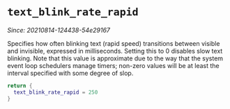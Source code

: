 # `text_blink_rate_rapid`

*Since: 20210814-124438-54e29167*

Specifies how often blinking text (rapid speed) transitions between visible
and invisible, expressed in milliseconds.  Setting this to 0 disables slow text
blinking.  Note that this value is approximate due to the way that the system
event loop schedulers manage timers; non-zero values will be at least the
interval specified with some degree of slop.

```lua
return {
  text_blink_rate_rapid = 250
}
```

